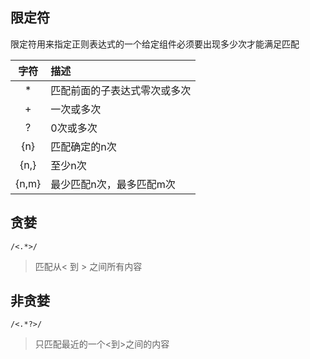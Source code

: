 

## 限定符

限定符用来指定正则表达式的一个给定组件必须要出现多少次才能满足匹配

| 字符 | 描述 |
|:----:|:---------|
| * | 匹配前面的子表达式零次或多次|
| + | 一次或多次  |
| ? | 0次或多次  |
| {n} | 匹配确定的n次  |
| {n,} | 至少n次 |
| {n,m} | 最少匹配n次，最多匹配m次 |


## 贪婪

```
/<.*>/
```

> 匹配从< 到 > 之间所有内容


## 非贪婪

```
/<.*?>/
```
> 只匹配最近的一个<到>之间的内容
